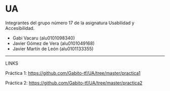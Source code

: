 # UA
Integrantes del grupo número 17 de la asignatura Usabilidad y Accesibilidad.

  - Gabi Vacaru (alu0101098340)
  - Javier Gómez de Vera (alu0101049168)
  - Javier Martín de León (alu0101133355)
-----------------------------------------------------------------------------------------------------------------------------------

LINKS

  Práctica 1: https://github.com/Gabito-tf/UA/tree/master/practica1
  
  Práctica 2: https://github.com/Gabito-tf/UA/tree/master/practica2
